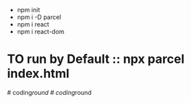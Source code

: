 * npm init
* npm i -D parcel
* npm i react
* npm i react-dom
  
# TO run by Default :: npx parcel index.html
#   c o d i n g _ r o u n d  
 #   c o d i n g _ r o u n d  
 